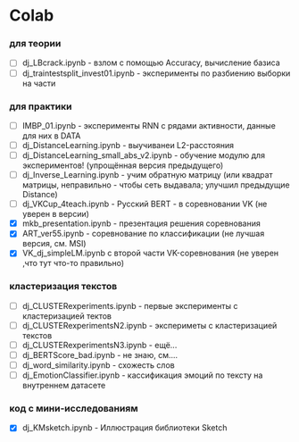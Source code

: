 # Colab

### для теории
* [ ] dj_LBcrack.ipynb - взлом с помощью Accuracy, вычисление базиса
* [ ] dj_traintestsplit_invest01.ipynb - эксперименты по разбиению выборки на части

### для практики
* [ ] IMBP_01.ipynb - эксперименты RNN с рядами активности, данные для них в DATA
* [ ] dj_DistanceLearning.ipynb - выучиванеи L2-расстояния
* [ ] dj_DistanceLearning_small_abs_v2.ipynb - обучение модулю для экспериментов! (упрощённая версия предыдущего)
* [ ] dj_Inverse_Learning.ipynb - учим обратную матрицу (или квадрат матрицы, неправильно - чтобы сеть выдавала; улучшил предыдущие Distance)
* [ ] dj_VKCup_4teach.ipynb - Русский BERT -  в соревновании VK (не уверен в версии)
* [X] mkb_presentation.ipynb - презентация решения соревнования
* [X] ART_ver55.ipynb - соревнование по классификации (не лучшая версия, см. MSI)
* [X] VK_dj_simpleLM.ipynb с второй части VK-соревнования (не уверен ,что тут что-то правильно)

### кластеризация текстов
* [ ] dj_CLUSTERexperiments.ipynb - первые эксперименты с кластеризацией тектов
* [ ] dj_CLUSTERexperimentsN2.ipynb - экспериметы с кластеризацией текстов
* [ ] dj_CLUSTERexperimentsN3.ipynb - ещё...
* [ ] dj_BERTScore_bad.ipynb - не знаю, см....
* [ ] dj_word_similarity.ipynb - схожесть слов
* [ ] dj_EmotionClassifier.ipynb - кассификация эмоций по тексту на внутреннем датасете

### код с мини-исследованиям
* [X] dj_KMsketch.ipynb - Иллюстрация библиотеки Sketch
